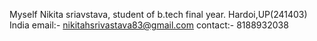 Myself Nikita sriavstava, student of b.tech final year.
Hardoi,UP(241403) India
email:- nikitahsrivastava83@gmail.com
contact:- 8188932038
